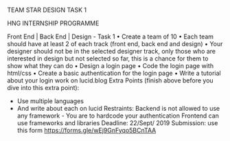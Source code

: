 TEAM STAR DESIGN TASK 1

HNG INTERNSHIP PROGRAMME

Front End | Back End | Design - Task 1
•	Create a team of 10
•	Each team should have at least 2 of each track (front end, back end and design)
•	Your designer should not be in the selected designer track, only those who are interested in design but not selected so far, this is a chance for them to show what they can do
•	Design a login page
•	Code the login page with html/css
•	Create a basic authentication for the login page
•	Write a tutorial about your login work on lucid.blog
Extra Points (finish above before you dive into this extra point):
* Use multiple languages
* And write about each on lucid
Restraints:
Backend is not allowed to use any framework - You are to hardcode your authentication
Frontend can use frameworks and libraries
Deadline: 22/Sept/ 2019
Submission: use this form https://forms.gle/wEj9GnFyqo5BCnTAA
